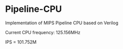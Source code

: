 # Pipeline-CPU

Implementation of MIPS Pipeline CPU based on Verilog

Current CPU frequency: 125.156MHz

IPS = 101.752M
